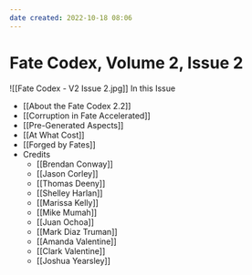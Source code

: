 ```yaml
---
date created: 2022-10-18 08:06
---
```


# Fate Codex, Volume 2, Issue 2

![[Fate Codex - V2 Issue 2.jpg]]
In this Issue

- [[About the Fate Codex 2.2]]
- [[Corruption in Fate Accelerated]]
- [[Pre-Generated Aspects]]
- [[At What Cost]]
- [[Forged by Fates]]
- Credits
	- [[Brendan Conway]]
	- [[Jason Corley]]
	- [[Thomas Deeny]]
	- [[Shelley Harlan]]
	- [[Marissa Kelly]]
	- [[Mike Mumah]]
	- [[Juan Ochoa]]
	- [[Mark Diaz Truman]]
	- [[Amanda Valentine]]
	- [[Clark Valentine]]
	- [[Joshua Yearsley]]

